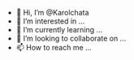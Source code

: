 - 👋 Hi, I’m @Karolchata
- 👀 I’m interested in ...
- 🌱 I’m currently learning ...
- 💞️ I’m looking to collaborate on ...
- 📫 How to reach me ...

<!---
Karolchata/Karolchata is a ✨ special ✨ repository because its `README.md` (this file) appears on your GitHub profile.
You can click the Preview link to take a look at your changes.
--->
